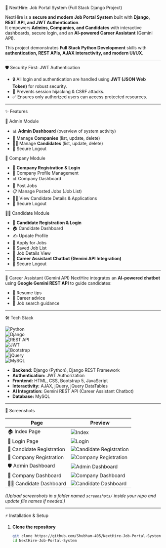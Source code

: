 🚀 NextHire: Job Portal System (Full Stack Django Project)

NextHire is a **secure and modern Job Portal System** built with **Django, REST API, and JWT Authentication**.  
It empowers **Admins, Companies, and Candidates** with interactive dashboards, secure login, and an **AI-powered Career Assistant** (Gemini API).  

This project demonstrates **Full Stack Python Development** skills with **authentication, REST APIs, AJAX interactivity, and modern UI/UX**.

---

🛡 Security First: JWT Authentication
- 🔒 All login and authentication are handled using **JWT (JSON Web Token)** for robust security.  
- 🚫 Prevents session hijacking & CSRF attacks.  
- ✅ Ensures only authorized users can access protected resources.  

---

✨ Features

🔑 Admin Module
- 📊 **Admin Dashboard** (overview of system activity)  
- 🏢 Manage **Companies** (list, update, delete)  
- 👨‍🎓 Manage **Candidates** (list, update, delete)  
- 🔐 Secure Logout  

🏢 Company Module
- 📝 **Company Registration & Login**  
- 🏢 Company Profile Management  
- 📊 Company Dashboard  
- 📢 Post Jobs  
- 📋 Manage Posted Jobs (Job List)  
- 👨‍🎓 View Candidate Details & Applications  
- 🔐 Secure Logout  

👨‍🎓 Candidate Module
- 📝 **Candidate Registration & Login**  
- 🏠 Candidate Dashboard  
- ✍️ Update Profile  
- 📄 Apply for Jobs  
- 💾 Saved Job List  
- 🔎 Job Details View  
- 💬 **Career Assistant Chatbot (Gemini API Integration)**  
- 🔐 Secure Logout  

---

🤖 Career Assistant (Gemini API)
NextHire integrates an **AI-powered chatbot** using **Google Gemini REST API** to guide candidates:  
- 📌 Resume tips  
- 📌 Career advice  
- 📌 Job search guidance  

---

🛠 Tech Stack

![Python](https://img.shields.io/badge/Python-3.10-blue?logo=python)  
![Django](https://img.shields.io/badge/Django-5.0-green?logo=django)  
![REST API](https://img.shields.io/badge/REST%20API-Enabled-orange?logo=fastapi)  
![JWT](https://img.shields.io/badge/Auth-JWT%20Secure-red?logo=jsonwebtokens)  
![Bootstrap](https://img.shields.io/badge/Bootstrap-5-purple?logo=bootstrap)  
![jQuery](https://img.shields.io/badge/jQuery-3.7-blue?logo=jquery)  
![MySQL](https://img.shields.io/badge/MySQL-Database-blue?logo=mysql)  

- **Backend:** Django (Python), Django REST Framework  
- **Authentication:** JWT Authorization  
- **Frontend:** HTML, CSS, Bootstrap 5, JavaScript  
- **Interactivity:** AJAX, jQuery, jQuery DataTables  
- **AI Integration:** Gemini REST API (Career Assistant Chatbot)  
- **Database:** MySQL  

---

📸 Screenshots

| Page                  | Preview |
|------------------------|---------|
| 🏠 Index Page          | ![Index]("C:\Users\hp\Pictures\Screenshots\NextHire-Index.png") |
| 🔐 Login Page          | ![Login](screenshots/login.png) |
| 📝 Candidate Registration | ![Candidate Registration](screenshots/candidate_register.png) |
| 📝 Company Registration   | ![Company Registration](screenshots/company_register.png) |
| 🛡 Admin Dashboard     | ![Admin Dashboard](screenshots/admin_dashboard.png) |
| 🏢 Company Dashboard   | ![Company Dashboard](screenshots/company_dashboard.png) |
| 👨‍🎓 Candidate Dashboard  | ![Candidate Dashboard](screenshots/candidate_dashboard.png) |

*(Upload screenshots in a folder named `screenshots/` inside your repo and update file names if needed.)*

---

⚡ Installation & Setup

1. **Clone the repository**
   ```bash
   git clone https://github.com/Shubham-405/NextHire-Job-Portal-System.git
   cd NextHire-Job-Portal-System
